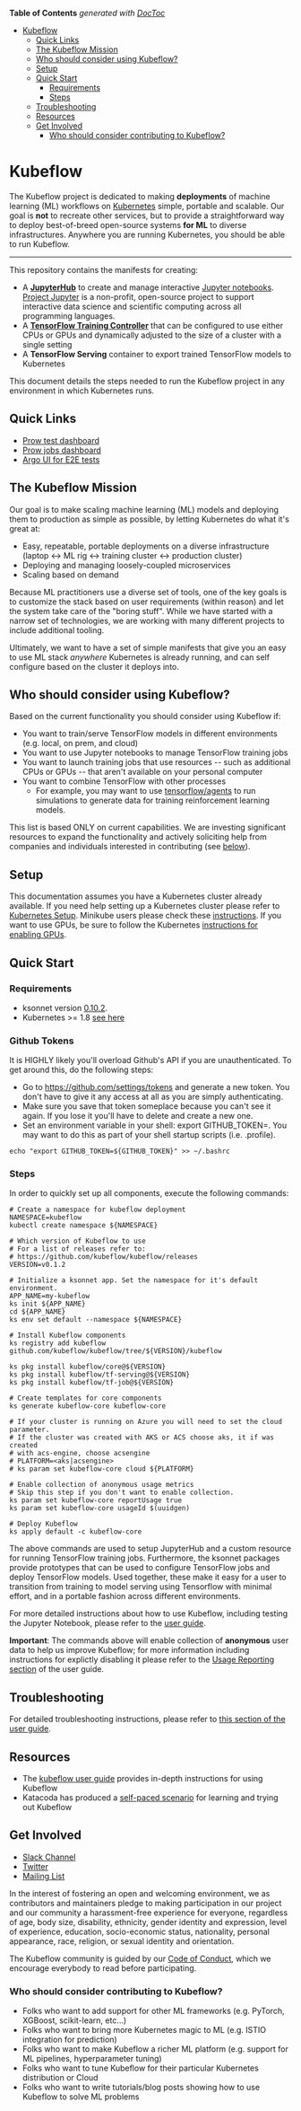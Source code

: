 <!-- START doctoc generated TOC please keep comment here to allow auto update -->
<!-- DON'T EDIT THIS SECTION, INSTEAD RE-RUN doctoc TO UPDATE -->
**Table of Contents**  *generated with [DocToc](https://github.com/thlorenz/doctoc)*

- [Kubeflow](#kubeflow)
  - [Quick Links](#quick-links)
  - [The Kubeflow Mission](#the-kubeflow-mission)
  - [Who should consider using Kubeflow?](#who-should-consider-using-kubeflow)
  - [Setup](#setup)
  - [Quick Start](#quick-start)
    - [Requirements](#requirements)
    - [Steps](#steps)
  - [Troubleshooting](#troubleshooting)
  - [Resources](#resources)
  - [Get Involved](#get-involved)
    - [Who should consider contributing to Kubeflow?](#who-should-consider-contributing-to-kubeflow)

<!-- END doctoc generated TOC please keep comment here to allow auto update -->

# Kubeflow

The Kubeflow project is dedicated to making **deployments** of machine learning (ML) workflows on [Kubernetes](https://kubernetes.io/) simple, portable and scalable. Our goal is **not** to recreate other services, but to provide a straightforward way to deploy best-of-breed open-source systems **for ML** to diverse infrastructures. Anywhere you are running Kubernetes, you should be able to run Kubeflow.

****

This repository contains the manifests for creating:

* A [**JupyterHub**](https://jupyterhub.readthedocs.io/en/latest/) to create
  and manage interactive [Jupyter notebooks](http://jupyter.org).
  [Project Jupyter](http://jupyter.org/about) is a non-profit, open-source
  project to support interactive data science and scientific computing across
  all programming languages.
* A [**TensorFlow Training Controller**](https://github.com/kubeflow/tf-operator) that can be configured to use either CPUs or GPUs and dynamically adjusted to the size of a cluster with a single setting
* A **TensorFlow Serving** container to export trained TensorFlow models to Kubernetes

This document details the steps needed to run the Kubeflow project in any environment in which Kubernetes runs.

## Quick Links
* [Prow test dashboard](https://k8s-testgrid.appspot.com/sig-big-data)
* [Prow jobs dashboard](https://prow.k8s.io/?repo=kubeflow%2Fkubeflow)
* [Argo UI for E2E tests](http://testing-argo.kubeflow.org)

## The Kubeflow Mission

Our goal is to make scaling machine learning (ML) models and deploying them to production as simple as possible, by letting Kubernetes do what it's great at:
- Easy, repeatable, portable deployments on a diverse infrastructure (laptop <-> ML rig <-> training cluster <-> production cluster)
- Deploying and managing loosely-coupled microservices
- Scaling based on demand

Because ML practitioners use a diverse set of tools, one of the key goals is to customize the stack based on user requirements (within reason) and let the system take care of the "boring stuff". While we have started with a narrow set of technologies, we are working with many different projects to include additional tooling.

Ultimately, we want to have a set of simple manifests that give you an easy to use ML stack _anywhere_ Kubernetes is already running, and can self configure based on the cluster it deploys into.

## Who should consider using Kubeflow?

Based on the current functionality you should consider using Kubeflow if:

  * You want to train/serve TensorFlow models in different environments (e.g. local, on prem, and cloud)
  * You want to use Jupyter notebooks to manage TensorFlow training jobs
  * You want to launch training jobs that use resources -- such as additional
    CPUs or GPUs -- that aren't available on your personal computer
  * You want to combine TensorFlow with other processes
       * For example, you may want to use [tensorflow/agents](https://github.com/tensorflow/agents) to run simulations to generate data for training reinforcement learning models.

This list is based ONLY on current capabilities. We are investing significant resources to expand the
functionality and actively soliciting help from companies and individuals interested in contributing (see [below](README.md#who-should-consider-contributing-to-kubeflow)).

## Setup

This documentation assumes you have a Kubernetes cluster already available. If you need help setting up a Kubernetes cluster please refer to [Kubernetes Setup](https://kubernetes.io/docs/setup/). Minikube users please check these [instructions](user_guide.md#minikube). If you want to use GPUs, be sure to follow the Kubernetes [instructions for enabling GPUs](https://kubernetes.io/docs/tasks/manage-gpus/scheduling-gpus/).

## Quick Start

### Requirements

  * ksonnet version [0.10.2](https://ksonnet.io/#get-started).
  * Kubernetes >= 1.8 [see here](https://github.com/kubeflow/tf-operator#requirements)

### Github Tokens

It is HIGHLY likely you'll overload Github's API if you are unauthenticated. To get around this, do the following steps:

* Go to https://github.com/settings/tokens and generate a new token. You don't have to give it any access at all as you are simply authenticating.
* Make sure you save that token someplace because you can't see it again. If you lose it you'll have to delete and create a new one.
* Set an environment variable in your shell: export GITHUB_TOKEN=<token>. You may want to do this as part of your shell startup scripts (i.e. .profile).

```
echo "export GITHUB_TOKEN=${GITHUB_TOKEN}" >> ~/.bashrc
```

### Steps

In order to quickly set up all components, execute the following commands:

```commandline
# Create a namespace for kubeflow deployment
NAMESPACE=kubeflow
kubectl create namespace ${NAMESPACE}

# Which version of Kubeflow to use
# For a list of releases refer to:
# https://github.com/kubeflow/kubeflow/releases
VERSION=v0.1.2

# Initialize a ksonnet app. Set the namespace for it's default environment.
APP_NAME=my-kubeflow
ks init ${APP_NAME}
cd ${APP_NAME}
ks env set default --namespace ${NAMESPACE}

# Install Kubeflow components
ks registry add kubeflow github.com/kubeflow/kubeflow/tree/${VERSION}/kubeflow

ks pkg install kubeflow/core@${VERSION}
ks pkg install kubeflow/tf-serving@${VERSION}
ks pkg install kubeflow/tf-job@${VERSION}

# Create templates for core components
ks generate kubeflow-core kubeflow-core

# If your cluster is running on Azure you will need to set the cloud parameter.
# If the cluster was created with AKS or ACS choose aks, it if was created
# with acs-engine, choose acsengine
# PLATFORM=<aks|acsengine>
# ks param set kubeflow-core cloud ${PLATFORM}

# Enable collection of anonymous usage metrics
# Skip this step if you don't want to enable collection.
ks param set kubeflow-core reportUsage true
ks param set kubeflow-core usageId $(uuidgen)

# Deploy Kubeflow
ks apply default -c kubeflow-core
```

The above commands are used to setup JupyterHub and a custom resource for running TensorFlow training jobs. Furthermore, the ksonnet packages provide prototypes that can be used to configure TensorFlow jobs and deploy TensorFlow models.
Used together, these make it easy for a user to transition from training to model serving using Tensorflow with minimal
effort, and in a portable fashion across different environments.

For more detailed instructions about how to use Kubeflow, including testing the Jupyter Notebook, please refer to the [user guide](user_guide.md).

**Important**: The commands above will enable collection of **anonymous** user data to help us improve Kubeflow; for more information including instructions for explictly
disabling it please refer to the [Usage Reporting section](user_guide.md#usage-reporting) of the user guide.

## Troubleshooting
For detailed troubleshooting instructions, please refer to [this section of the user guide](user_guide.md#troubleshooting).

## Resources

* The [kubeflow user guide](user_guide.md) provides in-depth instructions for using Kubeflow
* Katacoda has produced a [self-paced scenario](https://www.katacoda.com/kubeflow) for learning and trying out Kubeflow

## Get Involved

* [Slack Channel](https://join.slack.com/t/kubeflow/shared_invite/enQtMjgyMzMxNDgyMTQ5LWUwMTIxNmZlZTk2NGU0MmFiNDE4YWJiMzFiOGNkZGZjZmRlNTExNmUwMmQ2NzMwYzk5YzQxOWQyODBlZGY2OTg)
* [Twitter](http://twitter.com/kubeflow)
* [Mailing List](https://groups.google.com/forum/#!forum/kubeflow-discuss)

In the interest of fostering an open and welcoming environment, we as contributors and maintainers pledge to making participation in our project and our community a harassment-free experience for everyone, regardless of age, body size, disability, ethnicity, gender identity and expression, level of experience, education, socio-economic status, nationality, personal appearance, race, religion, or sexual identity and orientation.

The Kubeflow community is guided by our [Code of Conduct](https://github.com/kubeflow/community/blob/master/CODE_OF_CONDUCT.md), which we encourage everybody to read before participating.

### Who should consider contributing to Kubeflow?

* Folks who want to add support for other ML frameworks (e.g. PyTorch, XGBoost, scikit-learn, etc...)
* Folks who want to bring more Kubernetes magic to ML (e.g. ISTIO integration for prediction)
* Folks who want to make Kubeflow a richer ML platform (e.g. support for ML pipelines, hyperparameter tuning)
* Folks who want to tune Kubeflow for their particular Kubernetes distribution or Cloud
* Folks who want to write tutorials/blog posts showing how to use Kubeflow to solve ML problems
